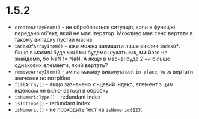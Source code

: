 # 1.5.2

+ `createArrayFrom()` - не обробляється ситуація, коли в функцію передано об'єкт, який не має ітератор. Можливо має сенс вертати в такому випадку пустий масив.
+ `indexOfArrayItem()` - вже можна залишити лише виклик `indexOf`. Якщо в масиві буде `NaN` і ми будемо шукать `NaN`, ми його не знайдемо, бо NaN != NaN. А якщо в масиві буде 2 чи більше однакових елементи, який вертать?
+ `removeArrayItem()` - зміна масиву виконується `in place`, то ж вертати значення не потрібно
+ `fillArray()` - якщо зазначено кінцевий індекс, елемент з цим індексом не включається в обробку
+ `isNumericType()` - redundant index
+ `isIntType()` - redundant index
+ `isNumeric()` - не проходить тест на `isNumeric(123)`